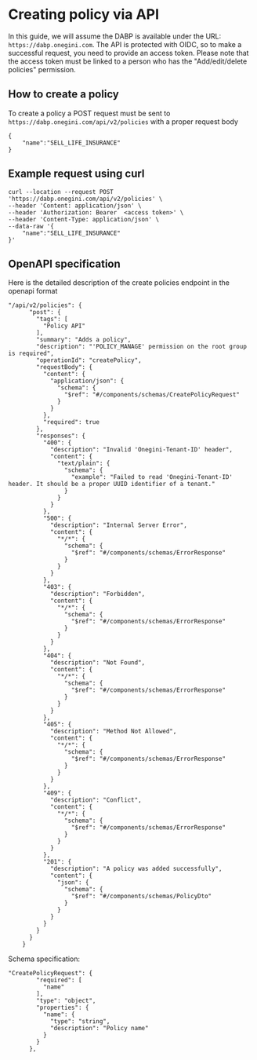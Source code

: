 # Creating policy via API
In this guide, we will assume the DABP is available under the URL: `https://dabp.onegini.com`.
The API is protected with OIDC, so to make a successful request, you need to provide an access token.
Please note that the access token must be linked to a person who has the "Add/edit/delete policies" permission.

## How to create a policy
To create a policy a POST request must be sent to `https://dabp.onegini.com/api/v2/policies` with a proper request body
```
{
    "name":"SELL_LIFE_INSURANCE"
}
```


## Example request using curl

```
curl --location --request POST 'https://dabp.onegini.com/api/v2/policies' \
--header 'Content: application/json' \
--header 'Authorization: Bearer  <access token>' \
--header 'Content-Type: application/json' \
--data-raw '{
    "name":"SELL_LIFE_INSURANCE"
}'
```


## OpenAPI specification
Here is the detailed description of the create policies endpoint in the openapi format
``` 
"/api/v2/policies": {
      "post": {
        "tags": [
          "Policy API"
        ],
        "summary": "Adds a policy",
        "description": "'POLICY_MANAGE' permission on the root group is required",
        "operationId": "createPolicy",
        "requestBody": {
          "content": {
            "application/json": {
              "schema": {
                "$ref": "#/components/schemas/CreatePolicyRequest"
              }
            }
          },
          "required": true
        },
        "responses": {
          "400": {
            "description": "Invalid 'Onegini-Tenant-ID' header",
            "content": {
              "text/plain": {
                "schema": {
                  "example": "Failed to read 'Onegini-Tenant-ID' header. It should be a proper UUID identifier of a tenant."
                }
              }
            }
          },
          "500": {
            "description": "Internal Server Error",
            "content": {
              "*/*": {
                "schema": {
                  "$ref": "#/components/schemas/ErrorResponse"
                }
              }
            }
          },
          "403": {
            "description": "Forbidden",
            "content": {
              "*/*": {
                "schema": {
                  "$ref": "#/components/schemas/ErrorResponse"
                }
              }
            }
          },
          "404": {
            "description": "Not Found",
            "content": {
              "*/*": {
                "schema": {
                  "$ref": "#/components/schemas/ErrorResponse"
                }
              }
            }
          },
          "405": {
            "description": "Method Not Allowed",
            "content": {
              "*/*": {
                "schema": {
                  "$ref": "#/components/schemas/ErrorResponse"
                }
              }
            }
          },
          "409": {
            "description": "Conflict",
            "content": {
              "*/*": {
                "schema": {
                  "$ref": "#/components/schemas/ErrorResponse"
                }
              }
            }
          },
          "201": {
            "description": "A policy was added successfully",
            "content": {
              "json": {
                "schema": {
                  "$ref": "#/components/schemas/PolicyDto"
                }
              }
            }
          }
        }
      }
    }
```
Schema specification:
```
"CreatePolicyRequest": {
        "required": [
          "name"
        ],
        "type": "object",
        "properties": {
          "name": {
            "type": "string",
            "description": "Policy name"
          }
        }
      },

```
